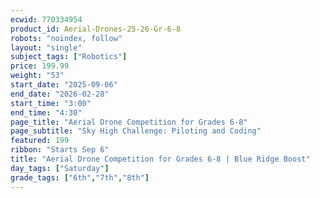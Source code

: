 ```yaml
---
ecwid: 770334954
product_id: Aerial-Drones-25-26-Gr-6-8
robots: "noindex, follow"
layout: "single"
subject_tags: ["Robotics"]
price: 199.99
weight: "53"
start_date: "2025-09-06"
end_date: "2026-02-28"
start_time: "3:00"
end_time: "4:30"
page_title: "Aerial Drone Competition for Grades 6-8"
page_subtitle: "Sky High Challenge: Piloting and Coding"
featured: 199
ribbon: "Starts Sep 6"
title: "Aerial Drone Competition for Grades 6-8 | Blue Ridge Boost"
day_tags: ["Saturday"]
grade_tags: ["6th","7th","8th"]
---
```

